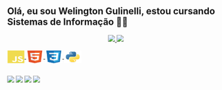 
## Olá, eu sou Welington Gulinelli, estou cursando Sistemas de Informação 👨‍💻
<div align="center">
  <a href="https://github.com/WelingtonGulinelli">
  <img height="180em" src="https://github-readme-stats.vercel.app/api?username=WelingtonGulinelli&show_icons=true&theme=dark&include_all_commits=true&count_private=true"/>
  <img height="165em" src="https://github-readme-stats.vercel.app/api/top-langs/?username=WelingtonGulinelli&layout=compact&langs_count=7&theme=dark"/>
</div>
  
<div style="display: inline_block"><br>
  <img align="center" alt="welington-Js" height="30" width="40" src="https://raw.githubusercontent.com/devicons/devicon/master/icons/javascript/javascript-plain.svg">
  <img align="center" alt="eduardo-HTML" height="30" width="40" src="https://raw.githubusercontent.com/devicons/devicon/master/icons/html5/html5-original.svg">
  <img align="center" alt="eduardo-CSS" height="30" width="40" src="https://raw.githubusercontent.com/devicons/devicon/master/icons/css3/css3-original.svg">
  <img align="center" alt="eduardo-Python" height="30" width="40" src="https://raw.githubusercontent.com/devicons/devicon/master/icons/python/python-original.svg">
</div>
  
  ##
  
  
<div>
  <a href="https://www.instagram.com/welingtongulinelli_/" target="_blank"><img src="https://img.shields.io/badge/-Instagram-%23E4405F?style=for-the-badge&logo=instagram&logoColor=white" target="_blank"></a>
  <a href = "mailto:mailto:welingtongulinelli69@gmail.com"><img src="https://img.shields.io/badge/-Gmail-%23333?style=for-the-badge&logo=gmail&logoColor=white" target="_blank"></a>
  <a href="https://www.linkedin.com/in/welington-gulinelli/" target="_blank"><img src="https://img.shields.io/badge/-LinkedIn-%230077B5?style=for-the-badge&logo=linkedin&logoColor=white" target="_blank"></a> 
  <a href="https://api.whatsapp.com/send?phone=5522988013770&text=Ol%C3%A1,%20vim%20pelo%20GitHub" target="_blank"><img src="https://img.shields.io/badge/WhatsApp-25D366?style=for-the-badge&logo=whatsapp&logoColor=white"></a> 
</div>
  
<div align="center">
  
 <!--
 ![Snake animation](https://github.com/EduardoAlmeidaBR03/EduardoAlmeidaBR03/blob/output/github-contribution-grid-snake.svg) 
 -->
  
</div>
